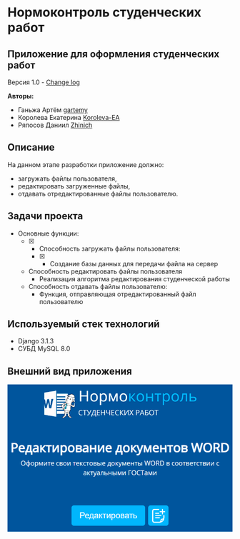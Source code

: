 # Нормоконтроль студенческих работ

## Приложение для оформления студенческих работ

Версия 1.0 - [Change log](CHANGELOG.md)

**Авторы:**
* Ганьжа Артём [gartemy](https://github.com/gartemy)
* Королева Екатерина [Koroleva-EA](https://github.com/Koroleva-EA)
* Ряпосов Даниил [Zhinich](https://github.com/Zhinich)

## Описание
На данном этапе разработки приложение должно:
* загружать файлы пользователя,
* редактировать загруженные файлы,
* отдавать отредактированные файлы пользователю.

## Задачи проекта
- Основные функции:
  - [x] - Способность загружать файлы пользователя:
    - [x] - Создание базы данных для передачи файла на сервер
  - Способность редактировать файлы пользователя
    - Реализация алгоритма редактирования студенческой работы
  - Способность отдавать файлы пользователю:
    - Функция, отправляющая отредактированный файл пользователю
    
## Используемый стек технологий
* Django 3.1.3
* СУБД MySQL 8.0

## Внешний вид приложения
<img src="https://github.com/gartemy/ControlSystem/blob/master/pages/static/images/readme-interface.png" >
